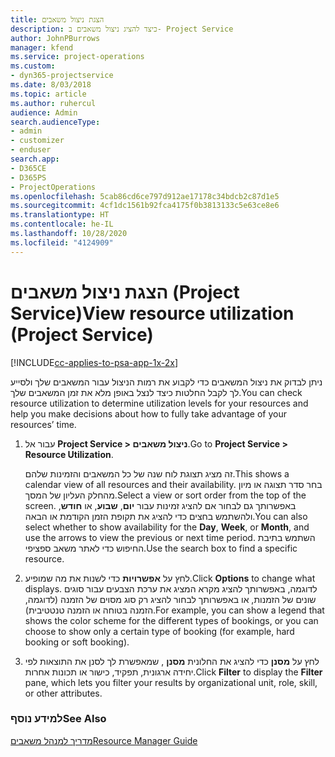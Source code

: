 ```yaml
---
title: ‏‫הצגת ניצול משאבים
description: כיצד להציג ניצול משאבים ב- Project Service
author: JohnPBurrows
manager: kfend
ms.service: project-operations
ms.custom:
- dyn365-projectservice
ms.date: 8/03/2018
ms.topic: article
ms.author: ruhercul
audience: Admin
search.audienceType:
- admin
- customizer
- enduser
search.app:
- D365CE
- D365PS
- ProjectOperations
ms.openlocfilehash: 5cab86cd6ce797d912ae17178c34bdcb2c87d1e5
ms.sourcegitcommit: 4cf1dc1561b92fca4175f0b3813133c5e63ce8e6
ms.translationtype: HT
ms.contentlocale: he-IL
ms.lasthandoff: 10/28/2020
ms.locfileid: "4124909"
---
```

# <a name="view-resource-utilization-project-service"></a><span data-ttu-id="f5e3f-103">הצגת ניצול משאבים (Project Service)</span><span class="sxs-lookup"><span data-stu-id="f5e3f-103">View resource utilization (Project Service)</span></span>

[!INCLUDE[cc-applies-to-psa-app-1x-2x](../includes/cc-applies-to-psa-app-1x-2x.md)]

<span data-ttu-id="f5e3f-104">ניתן לבדוק את ניצול המשאבים כדי לקבוע את רמות הניצול עבור המשאבים שלך ולסייע לך לקבל החלטות כיצד לנצל באופן מלא את זמן המשאבים שלך.</span><span class="sxs-lookup"><span data-stu-id="f5e3f-104">You can check resource utilization to determine utilization levels for your resources and help you make decisions about how to fully take advantage of your resources’ time.</span></span>  
  
1. <span data-ttu-id="f5e3f-105">עבור אל **Project Service > ניצול משאבים**.</span><span class="sxs-lookup"><span data-stu-id="f5e3f-105">Go to **Project Service > Resource Utilization**.</span></span> 

     <span data-ttu-id="f5e3f-106">זה מציג תצוגת לוח שנה של כל המשאבים והזמינות שלהם.</span><span class="sxs-lookup"><span data-stu-id="f5e3f-106">This shows a calendar view of all resources and their availability.</span></span> <span data-ttu-id="f5e3f-107">בחר סדר תצוגה או מיון מהחלק העליון של המסך.</span><span class="sxs-lookup"><span data-stu-id="f5e3f-107">Select a view or sort order from the top of the screen.</span></span> <span data-ttu-id="f5e3f-108">באפשרותך גם לבחור אם להציג זמינות עבור **יום**, **שבוע**, או **חודש**, ולהשתמש בחצים כדי להציג את תקופת הזמן הקודמת או הבאה.</span><span class="sxs-lookup"><span data-stu-id="f5e3f-108">You can also select whether to show availability for the **Day**, **Week**, or **Month**, and use the arrows to view the previous or next time period.</span></span> <span data-ttu-id="f5e3f-109">השתמש בתיבת החיפוש כדי לאתר משאב ספציפי.</span><span class="sxs-lookup"><span data-stu-id="f5e3f-109">Use the search box to find a specific resource.</span></span>      
  
2. <span data-ttu-id="f5e3f-110">לחץ על **אפשרויות** כדי לשנות את מה שמופיע.</span><span class="sxs-lookup"><span data-stu-id="f5e3f-110">Click **Options** to change what displays.</span></span> <span data-ttu-id="f5e3f-111">לדוגמה, באפשרותך להציג מקרא המציג את ערכת הצבעים עבור סוגים שונים של הזמנות, או באפשרותך לבחור להציג רק סוג מסוים של הזמנה (לדוגמה, הזמנה בטוחה או הזמנה טנטטיבית‬‬).</span><span class="sxs-lookup"><span data-stu-id="f5e3f-111">For example, you can show a legend that shows the color scheme for the different types of bookings, or you can choose to show only a certain type of booking (for example, hard booking or soft booking).</span></span>  

3. <span data-ttu-id="f5e3f-112">לחץ על **מסנן** כדי להציג את החלונית **מסנן** , שמאפשרת לך לסנן את התוצאות לפי יחידה ארגונית, תפקיד, כישור או תכונות אחרות.</span><span class="sxs-lookup"><span data-stu-id="f5e3f-112">Click **Filter** to display the **Filter** pane, which lets you filter your results by organizational unit, role, skill, or other attributes.</span></span>  
  
### <a name="see-also"></a><span data-ttu-id="f5e3f-113">למידע נוסף</span><span class="sxs-lookup"><span data-stu-id="f5e3f-113">See Also</span></span>  
 [<span data-ttu-id="f5e3f-114">מדריך למנהל משאבים</span><span class="sxs-lookup"><span data-stu-id="f5e3f-114">Resource Manager Guide</span></span>](../psa/resource-manager-guide.md)

